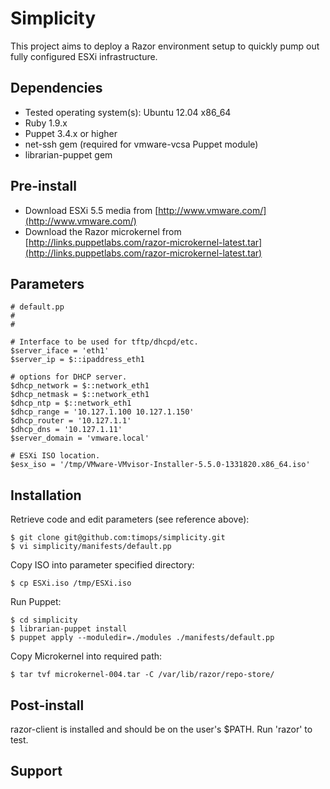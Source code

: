 # Simplicity

This project aims to deploy a Razor environment setup to quickly pump out fully configured ESXi infrastructure.

## Dependencies

* Tested operating system(s): Ubuntu 12.04 x86_64
* Ruby 1.9.x
* Puppet 3.4.x or higher
* net-ssh gem (required for vmware-vcsa Puppet module)
* librarian-puppet gem

## Pre-install

* Download ESXi 5.5 media from [http://www.vmware.com/](http://www.vmware.com/)
* Download the Razor microkernel from [http://links.puppetlabs.com/razor-microkernel-latest.tar](http://links.puppetlabs.com/razor-microkernel-latest.tar)

## Parameters

```Puppet
# default.pp
#
# 

# Interface to be used for tftp/dhcpd/etc.
$server_iface = 'eth1'
$server_ip = $::ipaddress_eth1

# options for DHCP server.
$dhcp_network = $::network_eth1
$dhcp_netmask = $::network_eth1
$dhcp_ntp = $::network_eth1
$dhcp_range = '10.127.1.100 10.127.1.150'
$dhcp_router = '10.127.1.1'
$dhcp_dns = '10.127.1.11'
$server_domain = 'vmware.local'

# ESXi ISO location.
$esx_iso = '/tmp/VMware-VMvisor-Installer-5.5.0-1331820.x86_64.iso'
```

## Installation

Retrieve code and edit parameters (see reference above):

    $ git clone git@github.com:timops/simplicity.git
    $ vi simplicity/manifests/default.pp
    
Copy ISO into parameter specified directory:    
    
    $ cp ESXi.iso /tmp/ESXi.iso
    
Run Puppet:

    $ cd simplicity
    $ librarian-puppet install
    $ puppet apply --moduledir=./modules ./manifests/default.pp
    
Copy Microkernel into required path:

    $ tar tvf microkernel-004.tar -C /var/lib/razor/repo-store/

## Post-install

razor-client is installed and should be on the user's $PATH.  Run 'razor' to test.


## Support
